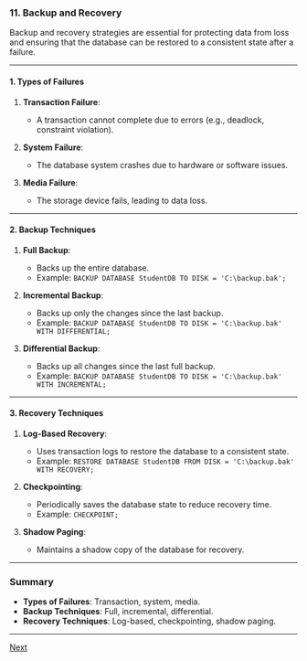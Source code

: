### **11. Backup and Recovery**

Backup and recovery strategies are essential for protecting data from loss and ensuring that the database can be restored to a consistent state after a failure.

---

#### **1. Types of Failures**
1. **Transaction Failure**:
   - A transaction cannot complete due to errors (e.g., deadlock, constraint violation).

2. **System Failure**:
   - The database system crashes due to hardware or software issues.

3. **Media Failure**:
   - The storage device fails, leading to data loss.

---

#### **2. Backup Techniques**
1. **Full Backup**:
   - Backs up the entire database.
   - Example: `BACKUP DATABASE StudentDB TO DISK = 'C:\backup.bak';`

2. **Incremental Backup**:
   - Backs up only the changes since the last backup.
   - Example: `BACKUP DATABASE StudentDB TO DISK = 'C:\backup.bak' WITH DIFFERENTIAL;`

3. **Differential Backup**:
   - Backs up all changes since the last full backup.
   - Example: `BACKUP DATABASE StudentDB TO DISK = 'C:\backup.bak' WITH INCREMENTAL;`

---

#### **3. Recovery Techniques**
1. **Log-Based Recovery**:
   - Uses transaction logs to restore the database to a consistent state.
   - Example: `RESTORE DATABASE StudentDB FROM DISK = 'C:\backup.bak' WITH RECOVERY;`

2. **Checkpointing**:
   - Periodically saves the database state to reduce recovery time.
   - Example: `CHECKPOINT;`

3. **Shadow Paging**:
   - Maintains a shadow copy of the database for recovery.

---

### **Summary**
- **Types of Failures**: Transaction, system, media.
- **Backup Techniques**: Full, incremental, differential.
- **Recovery Techniques**: Log-based, checkpointing, shadow paging.

---

[Next](./12DBMS.md)